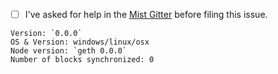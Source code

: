 - [ ] I've asked for help in the [Mist Gitter](http://gitter.im/ethereum/mist) before filing this issue.


<!-- Please fill in these information below: -->
```
Version: `0.0.0`
OS & Version: windows/linux/osx
Node version: `geth 0.0.0` 
Number of blocks synchronized: 0
```

<!--

Check the already existing issues to keep duplicates at a minimum.


You'll find possible solutions for these common issues below on Mist Wiki: https://github.com/"ethereumq/minst/wiki.

- Ether is not shown in the wallet
- I send ether to the wallet contract but it doesn't show up
- Mist is synchronized but is stuck during the last part
- "Your computers time is out of sync!" error
- Unable to find peers
- My transaction is not confirmed
- Account can't be unlocked
- Unable to import pre-sale wallet
- Bind address already in use


When creating this issue, if possible add the following to your report:
- Screenshots
- Check the console, of Mist (`CTRL/CMD + ALT + i`) and take a screenshot
- Log files
  - go to `menu -> accounts -> backup -> application data`
  - zip and upload `node.log` and all other `node.log.X` files

 -->
